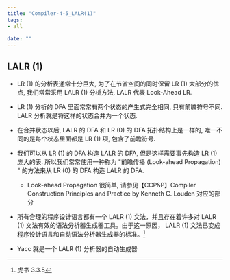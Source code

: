 ```yaml
---
title: "Compiler-4-5_LALR(1)"
tags:
- all

date: ""
---
```

## LALR (1)
- LR (1) 的分析表通常十分巨大, 为了在节省空间的同时保留 LR (1) 大部分的优点, 我们常常采用 LALR (1) 分析方法, LALR 代表 Look-Ahead LR.

- LR (1) 分析的 DFA 里面常常有两个状态的产生式完全相同, 只有前瞻符号不同. LALR 分析就是将这样的状态合并为一个状态.

- 在合并状态以后, LALR 的 DFA 和 LR (0) 的 DFA 拓扑结构上是一样的, 唯一不同的是每个状态里面都是 LR (1) 项, 包含了前瞻符号.

- 我们可以从 LR (1) 的 DFA 构造 LALR 的 DFA, 但是这样需要事先构造 LR (1) 庞大的表. 所以我们常常使用一种称为 "前瞻传播 (Look-ahead Propagation) " 的方法来从 LR (0) 的 DFA 构造 LALR 的 DFA. 
	- Look-ahead Propagation 很简单, 请参见【CCP&P】Compiler Construction Principles and Practice by Kenneth C. Louden 对应的部分

- 所有合理的程序设计语言都有一个 LALR (1) 文法，并且存在着许多对 LALR (1) 文法有效的语法分析器生成器工具。由于这一原因， LALR (1) 文法已变成程序设计语言和自动语法分析器生成器的标准。[^8]

- Yacc 就是一个 LALR (1) 分析器的自动生成器 




[^8]: 虎书 3.3.5